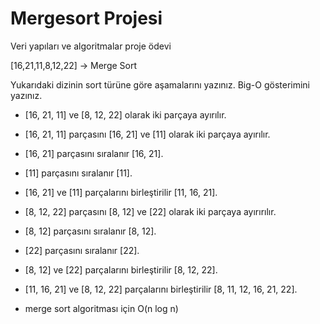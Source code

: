 # Mergesort Projesi
Veri yapıları ve algoritmalar proje ödevi

[16,21,11,8,12,22] -> Merge Sort

Yukarıdaki dizinin sort türüne göre aşamalarını yazınız.
Big-O gösterimini yazınız.

* [16, 21, 11] ve [8, 12, 22] olarak iki parçaya ayırılır.
* [16, 21, 11] parçasını [16, 21] ve [11] olarak iki parçaya ayırılır.
* [16, 21] parçasını sıralanır [16, 21].
* [11] parçasını sıralanır [11].
* [16, 21] ve [11] parçalarını birleştirilir [11, 16, 21].
* [8, 12, 22] parçasını [8, 12] ve [22] olarak iki parçaya ayırırılır.
* [8, 12] parçasını sıralanır [8, 12].
* [22] parçasını sıralanır [22].
* [8, 12] ve [22] parçalarını birleştirilir [8, 12, 22].
* [11, 16, 21] ve [8, 12, 22] parçalarını birleştirilir [8, 11, 12, 16, 21, 22].

* merge sort algoritması için O(n log n)
